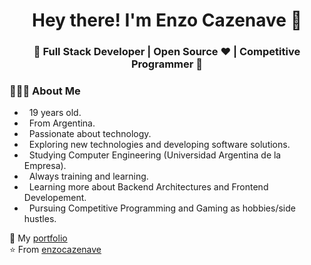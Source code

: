 <h1 align="center">Hey there! I'm Enzo Cazenave 👋 </h1>
<h3 align="center">🚀 Full Stack Developer | Open Source ♥ | Competitive Programmer  🚀</h3>
<div>
<div align="left"> 
  <h3> 👨🏻‍💻 About Me </h3>
    
  -  &nbsp; 19 years old.
  -  &nbsp; From Argentina.
  -  &nbsp; Passionate about technology.
  -  &nbsp; Exploring new technologies and developing software solutions.
  -  &nbsp; Studying Computer Engineering (Universidad Argentina de la Empresa).
  -  &nbsp; Always training and learning.
  -  &nbsp; Learning more about Backend Architectures and Frontend Developement.
  -  &nbsp; Pursuing Competitive Programming and Gaming as hobbies/side hustles.  
</div> 
</div>

📄 My [portfolio](https://enzocazenave.netlify.app)<br/>
⭐️ From [enzocazenave](https://github.com/enzocazenave)
